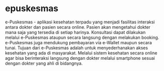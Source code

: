 # epuskesmas

e-Puskesmas  -  aplikasi kesehatan terpadu yang menjadi fasilitas interaksi antara dokter dan pasien secara online. Pasien akan mengetahui dokter mana saja yang tersedia di setiap harinya. Konsultasi dapat dilakukan melalui e-Puskesmas ataupun secara langsung dengan melakukan booking. e-Puskesmas juga mendukung pembayaran via e-Wallet maupun secara tunai. Tujuan dari e-Puskesmas adalah untuk menyederhanakan akses kesehatan yang  ada di masyarakat. Melalui sistem kesehatan secara online agar bisa berinteraksi langsung dengan dokter melalui smartphone sesuai dengan dokter yang ahli di bidangnya.
